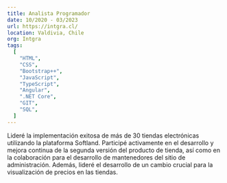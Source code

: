 ```yaml
---
title: Analista Programador
date: 10/2020 - 03/2023
url: https://intgra.cl/
location: Valdivia, Chile
org: Intgra
tags:
  [
    "HTML",
    "CSS",
    "Bootstrap++",
    "JavaScript",
    "TypeScript",
    "Angular",
    ".NET Core",
    "GIT",
    "SQL",
  ]
---
```


Lideré la implementación exitosa de más de 30 tiendas electrónicas
utilizando la plataforma Softland. Participé activamente en el desarrollo y
mejora continua de la segunda versión del producto de tienda, así como en
la colaboración para el desarrollo de mantenedores del sitio de
administración. Además, lideré el desarrollo de un cambio crucial para la
visualización de precios en las tiendas.
